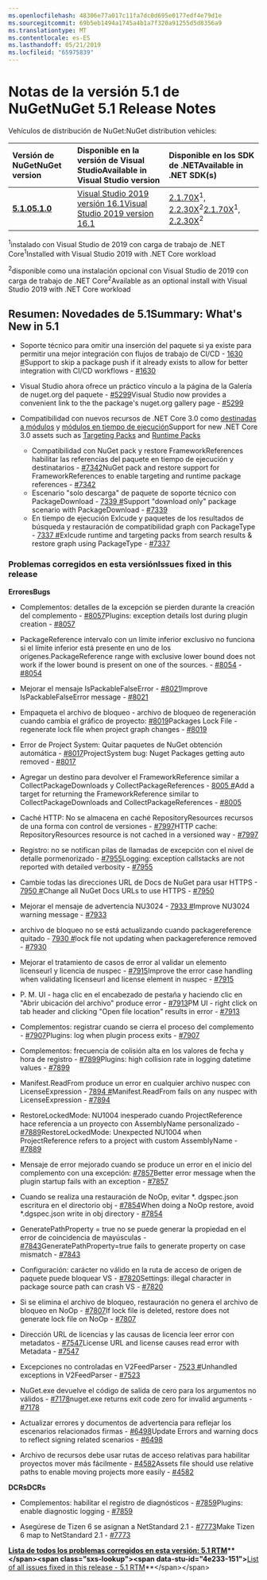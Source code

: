 ```yaml
---
ms.openlocfilehash: 48306e77a017c11fa7dc0d695e0177edf4e79d1e
ms.sourcegitcommit: 69b5eb1494a1745a4b1a7f320a91255d5d8356a9
ms.translationtype: MT
ms.contentlocale: es-ES
ms.lasthandoff: 05/21/2019
ms.locfileid: "65975839"
---
```

# <a name="nuget-51-release-notes"></a><span data-ttu-id="4e233-101">Notas de la versión 5.1 de NuGet</span><span class="sxs-lookup"><span data-stu-id="4e233-101">NuGet 5.1 Release Notes</span></span>

<span data-ttu-id="4e233-102">Vehículos de distribución de NuGet:</span><span class="sxs-lookup"><span data-stu-id="4e233-102">NuGet distribution vehicles:</span></span>

| <span data-ttu-id="4e233-103">Versión de NuGet</span><span class="sxs-lookup"><span data-stu-id="4e233-103">NuGet version</span></span> | <span data-ttu-id="4e233-104">Disponible en la versión de Visual Studio</span><span class="sxs-lookup"><span data-stu-id="4e233-104">Available in Visual Studio version</span></span>| <span data-ttu-id="4e233-105">Disponible en los SDK de .NET</span><span class="sxs-lookup"><span data-stu-id="4e233-105">Available in .NET SDK(s)</span></span>|
|:---|:---|:---|
| [<span data-ttu-id="4e233-106">**5.1.0**</span><span class="sxs-lookup"><span data-stu-id="4e233-106">**5.1.0**</span></span>](https://nuget.org/downloads) | [<span data-ttu-id="4e233-107">Visual Studio 2019 versión 16.1</span><span class="sxs-lookup"><span data-stu-id="4e233-107">Visual Studio 2019 version 16.1</span></span>](https://visualstudio.microsoft.com/downloads/) | <span data-ttu-id="4e233-108">[2.1.70X](https://dotnet.microsoft.com/download/dotnet-core/2.1)<sup>1</sup>, [2.2.30X](https://dotnet.microsoft.com/download/dotnet-core/2.2)<sup>2</sup></span><span class="sxs-lookup"><span data-stu-id="4e233-108">[2.1.70X](https://dotnet.microsoft.com/download/dotnet-core/2.1)<sup>1</sup>, [2.2.30X](https://dotnet.microsoft.com/download/dotnet-core/2.2)<sup>2</sup></span></span> |

<span data-ttu-id="4e233-109"><sup>1</sup>instalado con Visual Studio de 2019 con carga de trabajo de .NET Core</span><span class="sxs-lookup"><span data-stu-id="4e233-109"><sup>1</sup>Installed with Visual Studio 2019 with .NET Core workload</span></span> 

<span data-ttu-id="4e233-110"><sup>2</sup>disponible como una instalación opcional con Visual Studio de 2019 con carga de trabajo de .NET Core</span><span class="sxs-lookup"><span data-stu-id="4e233-110"><sup>2</sup>Available as an optional install with Visual Studio 2019 with .NET Core workload</span></span>

## <a name="summary-whats-new-in-51"></a><span data-ttu-id="4e233-111">Resumen: Novedades de 5.1</span><span class="sxs-lookup"><span data-stu-id="4e233-111">Summary: What's New in 5.1</span></span>

* <span data-ttu-id="4e233-112">Soporte técnico para omitir una inserción del paquete si ya existe para permitir una mejor integración con flujos de trabajo de CI/CD - [1630 #](https://github.com/NuGet/Home/issues/1630#issuecomment-483461100)</span><span class="sxs-lookup"><span data-stu-id="4e233-112">Support to skip a package push if it already exists to allow for better integration with CI/CD workflows - [#1630](https://github.com/NuGet/Home/issues/1630#issuecomment-483461100)</span></span>

* <span data-ttu-id="4e233-113">Visual Studio ahora ofrece un práctico vínculo a la página de la Galería de nuget.org del paquete - [#5299](https://github.com/NuGet/Home/issues/5299#issuecomment-494458510)</span><span class="sxs-lookup"><span data-stu-id="4e233-113">Visual Studio now provides a convenient link to the the package's nuget.org gallery page - [#5299](https://github.com/NuGet/Home/issues/5299#issuecomment-494458510)</span></span>

* <span data-ttu-id="4e233-114">Compatibilidad con nuevos recursos de .NET Core 3.0 como [destinadas a módulos](https://github.com/dotnet/cli/issues/10006) y [módulos en tiempo de ejecución](https://github.com/dotnet/cli/issues/10007)</span><span class="sxs-lookup"><span data-stu-id="4e233-114">Support for new .NET Core 3.0 assets such as [Targeting Packs](https://github.com/dotnet/cli/issues/10006) and [Runtime Packs](https://github.com/dotnet/cli/issues/10007)</span></span>
  * <span data-ttu-id="4e233-115">Compatibilidad con NuGet pack y restore FrameworkReferences habilitar las referencias del paquete en tiempo de ejecución y destinatarios - [#7342](https://github.com/NuGet/Home/issues/7342)</span><span class="sxs-lookup"><span data-stu-id="4e233-115">NuGet pack and restore support for FrameworkReferences to enable targeting and runtime package references - [#7342](https://github.com/NuGet/Home/issues/7342)</span></span>
  * <span data-ttu-id="4e233-116">Escenario "solo descarga" de paquete de soporte técnico con PackageDownload - [7339 #](https://github.com/NuGet/Home/issues/7339)</span><span class="sxs-lookup"><span data-stu-id="4e233-116">Support "download only" package scenario with PackageDownload - [#7339](https://github.com/NuGet/Home/issues/7339)</span></span>
  * <span data-ttu-id="4e233-117">En tiempo de ejecución Exlcude y paquetes de los resultados de búsqueda y restauración de compatibilidad graph con PackageType - [7337 #](https://github.com/NuGet/Home/issues/7337)</span><span class="sxs-lookup"><span data-stu-id="4e233-117">Exlcude runtime and targeting packs from search results & restore graph using PackageType - [#7337](https://github.com/NuGet/Home/issues/7337)</span></span>

### <a name="issues-fixed-in-this-release"></a><span data-ttu-id="4e233-118">Problemas corregidos en esta versión</span><span class="sxs-lookup"><span data-stu-id="4e233-118">Issues fixed in this release</span></span>

<span data-ttu-id="4e233-119">**Errores**</span><span class="sxs-lookup"><span data-stu-id="4e233-119">**Bugs**</span></span>

* <span data-ttu-id="4e233-120">Complementos: detalles de la excepción se pierden durante la creación del complemento - [#8057](https://github.com/NuGet/Home/issues/8057)</span><span class="sxs-lookup"><span data-stu-id="4e233-120">Plugins:  exception details lost during plugin creation - [#8057](https://github.com/NuGet/Home/issues/8057)</span></span>

* <span data-ttu-id="4e233-121">PackageReference intervalo con un límite inferior exclusivo no funciona si el límite inferior está presente en uno de los orígenes.</span><span class="sxs-lookup"><span data-stu-id="4e233-121">PackageReference range with exclusive lower bound does not work if the lower bound is present on one of the sources.</span></span><span data-ttu-id="4e233-122"> - [#8054](https://github.com/NuGet/Home/issues/8054)</span><span class="sxs-lookup"><span data-stu-id="4e233-122"> - [#8054](https://github.com/NuGet/Home/issues/8054)</span></span>

* <span data-ttu-id="4e233-123">Mejorar el mensaje IsPackableFalseError - [#8021](https://github.com/NuGet/Home/issues/8021)</span><span class="sxs-lookup"><span data-stu-id="4e233-123">Improve IsPackableFalseError message - [#8021](https://github.com/NuGet/Home/issues/8021)</span></span>

* <span data-ttu-id="4e233-124">Empaqueta el archivo de bloqueo - archivo de bloqueo de regeneración cuando cambia el gráfico de proyecto: [#8019](https://github.com/NuGet/Home/issues/8019)</span><span class="sxs-lookup"><span data-stu-id="4e233-124">Packages Lock File - regenerate lock file when project graph changes - [#8019](https://github.com/NuGet/Home/issues/8019)</span></span>

* <span data-ttu-id="4e233-125">Error de Project System: Quitar paquetes de NuGet obtención automática - [#8017](https://github.com/NuGet/Home/issues/8017)</span><span class="sxs-lookup"><span data-stu-id="4e233-125">ProjectSystem bug: Nuget Packages getting auto removed - [#8017](https://github.com/NuGet/Home/issues/8017)</span></span>

* <span data-ttu-id="4e233-126">Agregar un destino para devolver el FrameworkReference similar a CollectPackageDownloads y CollectPackageReferences - [8005 #](https://github.com/NuGet/Home/issues/8005)</span><span class="sxs-lookup"><span data-stu-id="4e233-126">Add a target for returning the FrameworkReference similar to CollectPackageDownloads and CollectPackageReferences - [#8005](https://github.com/NuGet/Home/issues/8005)</span></span>

* <span data-ttu-id="4e233-127">Caché HTTP:  No se almacena en caché RepositoryResources recursos de una forma con control de versiones - [#7997](https://github.com/NuGet/Home/issues/7997)</span><span class="sxs-lookup"><span data-stu-id="4e233-127">HTTP cache:  RepositoryResources resource is not cached in a versioned way - [#7997](https://github.com/NuGet/Home/issues/7997)</span></span>

* <span data-ttu-id="4e233-128">Registro: no se notifican pilas de llamadas de excepción con el nivel de detalle pormenorizado - [#7955](https://github.com/NuGet/Home/issues/7955)</span><span class="sxs-lookup"><span data-stu-id="4e233-128">Logging:  exception callstacks are not reported with detailed verbosity - [#7955](https://github.com/NuGet/Home/issues/7955)</span></span>

* <span data-ttu-id="4e233-129">Cambie todas las direcciones URL de Docs de NuGet para usar HTTPS - [7950 #](https://github.com/NuGet/Home/issues/7950)</span><span class="sxs-lookup"><span data-stu-id="4e233-129">Change all NuGet Docs URLs to use HTTPS - [#7950](https://github.com/NuGet/Home/issues/7950)</span></span>

* <span data-ttu-id="4e233-130">Mejorar el mensaje de advertencia NU3024 - [7933 #](https://github.com/NuGet/Home/issues/7933)</span><span class="sxs-lookup"><span data-stu-id="4e233-130">Improve NU3024 warning message - [#7933](https://github.com/NuGet/Home/issues/7933)</span></span>

* <span data-ttu-id="4e233-131">archivo de bloqueo no se está actualizando cuando packagereference quitado - [7930 #](https://github.com/NuGet/Home/issues/7930)</span><span class="sxs-lookup"><span data-stu-id="4e233-131">lock file not updating when packagereference removed - [#7930](https://github.com/NuGet/Home/issues/7930)</span></span>

* <span data-ttu-id="4e233-132">Mejorar el tratamiento de casos de error al validar un elemento licenseurl y licencia de nuspec - [#7915](https://github.com/NuGet/Home/issues/7915)</span><span class="sxs-lookup"><span data-stu-id="4e233-132">Improve the error case handling when validating licenseurl and license element in nuspec - [#7915](https://github.com/NuGet/Home/issues/7915)</span></span>

* <span data-ttu-id="4e233-133">P. M. UI - haga clic en el encabezado de pestaña y haciendo clic en "Abrir ubicación del archivo" produce error - [#7913](https://github.com/NuGet/Home/issues/7913)</span><span class="sxs-lookup"><span data-stu-id="4e233-133">PM UI - right click on tab header and clicking "Open file location" results in error - [#7913](https://github.com/NuGet/Home/issues/7913)</span></span>

* <span data-ttu-id="4e233-134">Complementos: registrar cuando se cierra el proceso del complemento - [#7907](https://github.com/NuGet/Home/issues/7907)</span><span class="sxs-lookup"><span data-stu-id="4e233-134">Plugins:  log when plugin process exits - [#7907](https://github.com/NuGet/Home/issues/7907)</span></span>

* <span data-ttu-id="4e233-135">Complementos: frecuencia de colisión alta en los valores de fecha y hora de registro - [#7899](https://github.com/NuGet/Home/issues/7899)</span><span class="sxs-lookup"><span data-stu-id="4e233-135">Plugins:  high collision rate in logging datetime values - [#7899](https://github.com/NuGet/Home/issues/7899)</span></span>

* <span data-ttu-id="4e233-136">Manifest.ReadFrom produce un error en cualquier archivo nuspec con LicenseExpression - [7894 #](https://github.com/NuGet/Home/issues/7894)</span><span class="sxs-lookup"><span data-stu-id="4e233-136">Manifest.ReadFrom fails on any nuspec with LicenseExpression - [#7894](https://github.com/NuGet/Home/issues/7894)</span></span>

* <span data-ttu-id="4e233-137">RestoreLockedMode: NU1004 inesperado cuando ProjectReference hace referencia a un proyecto con AssemblyName personalizado - [#7889](https://github.com/NuGet/Home/issues/7889)</span><span class="sxs-lookup"><span data-stu-id="4e233-137">RestoreLockedMode: Unexpected NU1004 when ProjectReference refers to a project with custom AssemblyName - [#7889](https://github.com/NuGet/Home/issues/7889)</span></span>

* <span data-ttu-id="4e233-138">Mensaje de error mejorado cuando se produce un error en el inicio del complemento con una excepción: [#7857](https://github.com/NuGet/Home/issues/7857)</span><span class="sxs-lookup"><span data-stu-id="4e233-138">Better error message when the plugin startup fails with an exception - [#7857](https://github.com/NuGet/Home/issues/7857)</span></span>

* <span data-ttu-id="4e233-139">Cuando se realiza una restauración de NoOp, evitar \*. dgspec.json escritura en el directorio obj - [#7854](https://github.com/NuGet/Home/issues/7854)</span><span class="sxs-lookup"><span data-stu-id="4e233-139">When doing a NoOp restore, avoid \*.dgspec.json write in obj directory - [#7854](https://github.com/NuGet/Home/issues/7854)</span></span>

* <span data-ttu-id="4e233-140">GeneratePathProperty = true no se puede generar la propiedad en el error de coincidencia de mayúsculas - [#7843](https://github.com/NuGet/Home/issues/7843)</span><span class="sxs-lookup"><span data-stu-id="4e233-140">GeneratePathProperty=true fails to generate property on case mismatch - [#7843](https://github.com/NuGet/Home/issues/7843)</span></span>

* <span data-ttu-id="4e233-141">Configuración: carácter no válido en la ruta de acceso de origen de paquete puede bloquear VS - [#7820](https://github.com/NuGet/Home/issues/7820)</span><span class="sxs-lookup"><span data-stu-id="4e233-141">Settings:  illegal character in package source path can crash VS - [#7820](https://github.com/NuGet/Home/issues/7820)</span></span>

* <span data-ttu-id="4e233-142">Si se elimina el archivo de bloqueo, restauración no genera el archivo de bloqueo en NoOp - [#7807](https://github.com/NuGet/Home/issues/7807)</span><span class="sxs-lookup"><span data-stu-id="4e233-142">If lock file is deleted, restore does not generate lock file on NoOp  - [#7807](https://github.com/NuGet/Home/issues/7807)</span></span>

* <span data-ttu-id="4e233-143">Dirección URL de licencias y las causas de licencia leer error con metadatos - [#7547](https://github.com/NuGet/Home/issues/7547)</span><span class="sxs-lookup"><span data-stu-id="4e233-143">License URL and license causes read error with Metadata - [#7547](https://github.com/NuGet/Home/issues/7547)</span></span>

* <span data-ttu-id="4e233-144">Excepciones no controladas en V2FeedParser - [7523 #](https://github.com/NuGet/Home/issues/7523)</span><span class="sxs-lookup"><span data-stu-id="4e233-144">Unhandled exceptions in V2FeedParser - [#7523](https://github.com/NuGet/Home/issues/7523)</span></span>

* <span data-ttu-id="4e233-145">NuGet.exe devuelve el código de salida de cero para los argumentos no válidos - [#7178](https://github.com/NuGet/Home/issues/7178)</span><span class="sxs-lookup"><span data-stu-id="4e233-145">nuget.exe returns exit code zero for invalid arguments - [#7178](https://github.com/NuGet/Home/issues/7178)</span></span>

* <span data-ttu-id="4e233-146">Actualizar errores y documentos de advertencia para reflejar los escenarios relacionados firmas - [#6498](https://github.com/NuGet/Home/issues/6498)</span><span class="sxs-lookup"><span data-stu-id="4e233-146">Update Errors and warning docs to reflect signing related scenarios - [#6498](https://github.com/NuGet/Home/issues/6498)</span></span>

* <span data-ttu-id="4e233-147">Archivo de recursos debe usar rutas de acceso relativas para habilitar proyectos mover más fácilmente - [#4582](https://github.com/NuGet/Home/issues/4582)</span><span class="sxs-lookup"><span data-stu-id="4e233-147">Assets file should use relative paths to enable moving projects more easily - [#4582](https://github.com/NuGet/Home/issues/4582)</span></span>

<span data-ttu-id="4e233-148">**DCRs**</span><span class="sxs-lookup"><span data-stu-id="4e233-148">**DCRs**</span></span>

* <span data-ttu-id="4e233-149">Complementos: habilitar el registro de diagnósticos - [#7859](https://github.com/NuGet/Home/issues/7859)</span><span class="sxs-lookup"><span data-stu-id="4e233-149">Plugins:  enable diagnostic logging - [#7859](https://github.com/NuGet/Home/issues/7859)</span></span>

* <span data-ttu-id="4e233-150">Asegúrese de Tizen 6 se asignan a NetStandard 2.1 - [#7773](https://github.com/NuGet/Home/issues/7773)</span><span class="sxs-lookup"><span data-stu-id="4e233-150">Make Tizen 6 map to NetStandard 2.1 - [#7773](https://github.com/NuGet/Home/issues/7773)</span></span>

<span data-ttu-id="4e233-151">**[Lista de todos los problemas corregidos en esta versión: 5.1 RTM](https://github.com/nuget/home/issues?q=is%3Aissue+is%3Aclosed+milestone%3A%225.1")**</span><span class="sxs-lookup"><span data-stu-id="4e233-151">**[List of all issues fixed in this release - 5.1 RTM](https://github.com/nuget/home/issues?q=is%3Aissue+is%3Aclosed+milestone%3A%225.1")**</span></span>
